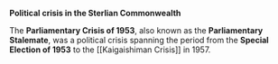 **Political crisis in the Sterlian Commonwealth**

The **Parliamentary Crisis of 1953**, also known as the **Parliamentary Stalemate**, was a political crisis spanning the period from the **Special Election of 1953** to the [[Kaigaishiman Crisis]] in 1957.